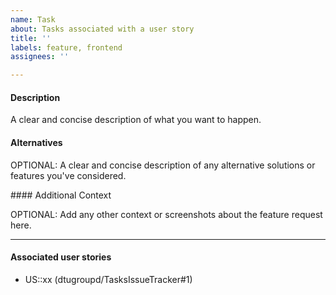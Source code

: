 ```yaml
---
name: Task
about: Tasks associated with a user story
title: ''
labels: feature, frontend
assignees: ''

---
```


#### Description

A clear and concise description of what you want to happen.

#### Alternatives

OPTIONAL: A clear and concise description of any alternative solutions or features you've considered.

#### Additional Context

OPTIONAL: Add any other context or screenshots about the feature request here.

---

#### Associated user stories

- US::xx (dtugroupd/TasksIssueTracker#1)

